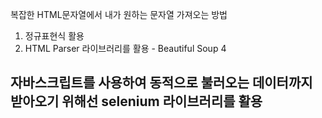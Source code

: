 복잡한 HTML문자열에서 내가 원하는 문자열 가져오는 방법

1. 정규표현식 활용
2. HTML Parser 라이브러리를 활용 - Beautiful Soup 4

**자바스크립트를 사용하여 동적으로 불러오는 데이터까지 받아오기 위해선 selenium 라이브러리를 활용**
- 
